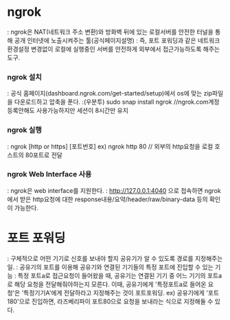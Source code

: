 # ngrok
: ngrok은 NAT(네트워크 주소 변환)와 방화벽 뒤에 있는 로컬서버를 안전한 터널을 통해 공개 인터넷에 노출시켜주는 툴(공식페이지설명)
: 즉, 포트 포워딩과 같은 네트워크 환경설정 변경없이 로컬에 실행중인 서버를 안전하게 외부에서 접근가능하도록 해주는 도구.

### ngrok 설치
: 공식 홈페이지(dashboard.ngrok.com/get-started/setup)에서 os에 맞는 zip파일을 다운로드하고 압축을 푼다.
:(우분투) sudo snap install ngrok //ngrok.com계정등록안해도 사용가능하지만 세션이 8시간만 유지

### ngrok 실행
: ngrok [http or https] [포트번호]
ex) ngrok http 80 // 외부의 http요청을 로컬 호스트의 80포트로 전달

### ngrok Web Interface 사용
: ngrok은 web interface를 지원한다.
: http://127.0.0.1:4040 으로 접속하면 ngrok에서 받은 http요청에 대한 response내용/요약/header/raw/binary-data 등의 확인이 가능한다.



# 포트 포워딩
: 구체적으로 어떤 기기로 신호를 보내야 할지 공유기가 알 수 있도록 경로를 지정해주는 일.
: 공유기의 포트를 이용해 공유기와 연결된 기기들의 특정 포트에 진입할 수 있는 기능
: 특정 포트a로 접근요청이 들어왔을 때, 공유기는 연결된 기기 중 어느 기기의 포트a로 해당 요청을 전달해줘야하는지 모른다. 이때, 공유기에게 '특정포트a로 들어온 요청'은 '특정기기A'에게 전달하라고 지정해주는 것이 포트포워딩.
ex) 공유기에게 '포트 180'으로 진입하면, 라즈베리파이 포트80으로 요청을 보내라는 식으로 지정해둘 수 있다.
